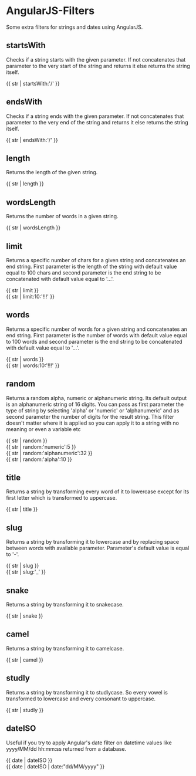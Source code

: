 AngularJS-Filters
=================

Some extra filters for strings and dates using AngularJS.

**startsWith**
--------------

Checks if a string starts with the given parameter. If not concatenates that parameter to the very start of the string and returns it else returns the string itself.

{{ str | startsWith:'/' }}

**endsWith**
------------

Checks if a string ends with the given parameter. If not concatenates that parameter to the very end of the string and returns it else returns the string itself.

{{ str | endsWith:'/' }}

**length**
----------

Returns the length of the given string.

{{ str | length }}

**wordsLength**
---------------

Returns the number of words in a given string.

{{ str | wordsLength }}

**limit**
---------

Returns a specific number of chars for a given string and concatenates an end string. First parameter is the length of the string with default value equal to 100 chars and second parameter is the end string to be concatenated with default value equal to '...'. 

{{ str | limit }}   
{{ str | limit:10:'!!!' }}

**words**
---------

Returns a specific number of words for a given string and concatenates an end string. First parameter is the number of words with default value equal to 100 words and second parameter is the end string to be concatenated with default value equal to '...'. 

{{ str | words }}   
{{ str | words:10:'!!!' }}

**random**
---------

Returns a random alpha, numeric or alphanumeric string. Its default output is an alphanumeric string of 16 digits. You can pass as first parameter the type of string by selecting 'alpha' or 'numeric' or 'alphanumeric' and as second parameter the number of digits for the result string. This filter doesn't matter where it is applied so you can apply it to a string with no meaning or even a variable etc 

{{ str | random }}  
{{ str | random:'numeric':5 }}  
{{ str | random:'alphanumeric':32 }}  
{{ str | random:'alpha':10 }}

**title**
---------

Returns a string by transforming every word of it to lowercase except for its first letter which is transformed to uppercase. 

{{ str | title }}

**slug**
--------

Returns a string by transforming it to lowercase and by replacing space between words with available parameter. Parameter's default value is equal to '-'. 

{{ str | slug }}   
{{ str | slug:'_' }}

**snake**
---------

Returns a string by transforming it to snakecase. 

{{ str | snake }}

**camel**
---------

Returns a string by transforming it to camelcase. 

{{ str | camel }}

**studly**
----------

Returns a string by transforming it to studlycase. So every vowel is transformed to lowercase and every consonant to uppercase.

{{ str | studly }}

**dateISO**
----------

Useful if you try to apply Angular's date filter on datetime values like yyyy/MM/dd hh:mm:ss returned from a database. 

{{ date | dateISO }}  
{{ date | dateISO | date:"dd/MM/yyyy" }}